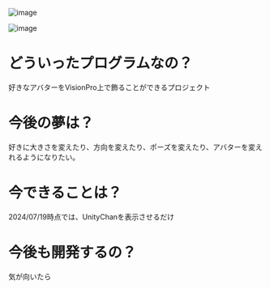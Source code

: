 ![image](https://github.com/user-attachments/assets/07cbe684-324f-4871-8a7e-3c234a77329d)

![image](https://github.com/user-attachments/assets/c2348be7-70e2-43ad-b369-1279f2f921b9)


# どういったプログラムなの？

好きなアバターをVisionPro上で飾ることができるプロジェクト

# 今後の夢は？

好きに大きさを変えたり、方向を変えたり、ポーズを変えたり、アバターを変えれるようになりたい。

# 今できることは？

2024/07/19時点では、UnityChanを表示させるだけ

# 今後も開発するの？

気が向いたら


